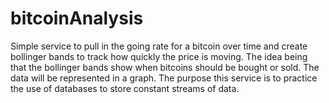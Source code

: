 # bitcoinAnalysis
Simple service to pull in the going rate for a bitcoin over time and create bollinger bands to track how quickly the price is moving. The idea being that the bollinger bands show when bitcoins should be bought or sold. The data will be represented in a graph. The purpose this service is to practice the use of databases to store constant streams of data.
